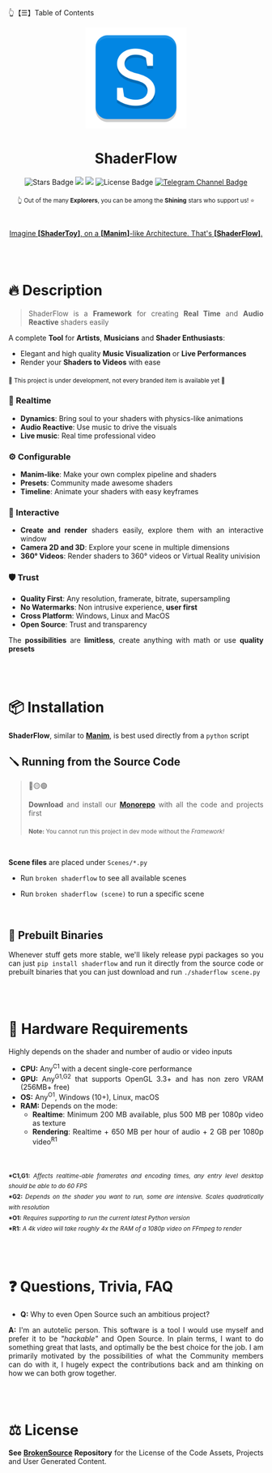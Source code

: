 👆【☰】Table of Contents

<div align="justify">

<div align="center">
  <img src="./ShaderFlow/Resources/ShaderFlow.png" width="200">

  <h1>ShaderFlow</h1>

  <img src="https://img.shields.io/github/stars/BrokenSource/ShaderFlow" alt="Stars Badge"/>
  <img src="https://img.shields.io/endpoint?url=https%3A%2F%2Fhits.dwyl.com%2FBrokenSource%2FShaderFlow.json%3Fshow%3Dunique&label=Visitors&color=blue"/>
  <img src="https://img.shields.io/endpoint?url=https%3A%2F%2Fhits.dwyl.com%2FBrokenSource%2FShaderFlow.json&label=Page%20Views&color=blue"/>
  <img src="https://img.shields.io/github/license/BrokenSource/ShaderFlow?color=blue" alt="License Badge"/>
  <a href="https://t.me/brokensource">
    <img src="https://img.shields.io/badge/Telegram-Channel-blue?logo=telegram" alt="Telegram Channel Badge"/>
  </a>

  <sub> 👆 Out of the many **Explorers**, you can be among the **Shining** stars who support us! ⭐️ </sub>

  <br>

  <ins> Imagine **[**[**ShaderToy**](https://www.shadertoy.com)**]**, on a **[**[**Manim**](https://github.com/3b1b/manim)**]**-like Architecture. That's **[**[**ShaderFlow**](https://github.com/BrokenSource/ShaderFlow)**]**. </ins>
</div>



<br>
<br>

# 🔥 Description

> ShaderFlow is a **Framework** for creating **Real Time** and **Audio Reactive** shaders easily

A complete **Tool** for **Artists**, **Musicians** and **Shader Enthusiasts**:

- Elegant and high quality **Music Visualization** or **Live Performances**
- Render your **Shaders to Videos** with ease

<sub>🚧 This project is under development, not every branded item is available yet 🚧</sub>

### 🔱 Realtime
- **Dynamics**: Bring soul to your shaders with physics-like animations
- **Audio Reactive**: Use music to drive the visuals
- **Live music**: Real time professional video

### ⚙️ Configurable
- **Manim-like**: Make your own complex pipeline and shaders
- **Presets**: Community made awesome shaders
- **Timeline**: Animate your shaders with easy keyframes

### 🎨 Interactive
- **Create and render** shaders easily, explore them with an interactive window
- **Camera 2D and 3D**: Explore your scene in multiple dimensions
- **360° Videos**: Render shaders to 360° videos or Virtual Reality univision

### 🛡️ Trust
- **Quality First**: Any resolution, framerate, bitrate, supersampling
- **No Watermarks**: Non intrusive experience, **user first**
- **Cross Platform**: Windows, Linux and MacOS
- **Open Source**: Trust and transparency

The **possibilities** are **limitless**, create anything with math or use **quality presets**


<br>
<br>

# 📦 Installation

**ShaderFlow**, similar to [**Manim**](https://github.com/3b1b/manim), is best used directly from a `python` script

## 🪛 Running from the Source Code

> 🔴🟡🟢
>
> **Download** and install our [**Monorepo**](https://github.com/BrokenSource/BrokenSource) with all the code and projects first
>
> <sub><b>Note:</b> You cannot run this project in dev mode without the <i>Framework!</i></sub>

<br>

**Scene files** are placed under `Scenes/*.py`

- Run `broken shaderflow` to see all available scenes

- Run `broken shaderflow (scene)` to run a specific scene


<br>

## 🔮 Prebuilt Binaries
Whenever stuff gets more stable, we'll likely release pypi packages so you can just `pip install shaderflow` and run it directly from the source code or prebuilt binaries that you can just download and run `./shaderflow scene.py`


<br>
<br>

# 🚧 Hardware Requirements
Highly depends on the shader and number of audio or video inputs
- **CPU:** Any<sup>C1</sup> with a decent single-core performance
- **GPU:** Any<sup>G1,G2</sup> that supports OpenGL 3.3+ and has non zero VRAM (256MB+ free)
- **OS:** Any<sup>O1</sup>, Windows (10+), Linux, macOS
- **RAM:** Depends on the mode:
  - **Realtime**: Minimum 200 MB available, plus 500 MB per 1080p video as texture
  - **Rendering**: Realtime + 650 MB per hour of audio + 2 GB per 1080p video<sup>R1</sup>

<br>

<sub><b>*C1,G1:</b> <i>Affects realtime-able framerates and encoding times, any entry level desktop should be able to do 60 FPS</i></sub>
<br>
<sub><b>*G2:</b> <i>Depends on the shader you want to run, some are intensive. Scales quadratically with resolution</i></sub>
<br>
<sub><b>*O1:</b> <i>Requires supporting to run the current latest Python version</i></sub>
<br>
<sub><b>*R1:</b> <i>A 4k video will take roughly 4x the RAM of a 1080p video on FFmpeg to render</i></sub>


<br>
<br>

# ❓ Questions, Trivia, FAQ

- **Q:** Why to even Open Source such an ambitious project?

**A:** I'm an autotelic person. This software is a tool I would use myself and prefer it to be _"hackable"_ and Open Source. In plain terms, I want to do something great that lasts, and optimally be the best choice for the job. I am primarily motivated by the possibilities of what the Community members can do with it, I hugely expect the contributions back and am thinking on how we can both grow together.


<br>
<br>

# ⚖️ License

**See [BrokenSource](https://github.com/BrokenSource/BrokenSource) Repository** for the License of the Code Assets, Projects and User Generated Content.

</div>